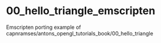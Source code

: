 # 00_hello_triangle_emscripten
Emscripten porting example of capnramses/antons_opengl_tutorials_book/00_hello_triangle

